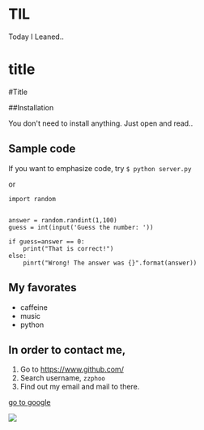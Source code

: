 # TIL
Today I Leaned..

<h1>title</h1>

#Title

##Installation

You don't need to install anything.
Just open and read..

## Sample code

If you want to emphasize code, try `$ python server.py`

or

```
import random


answer = random.randint(1,100)
guess = int(input('Guess the number: '))

if guess=answer == 0:
    print("That is correct!")
else:
    pinrt("Wrong! The answer was {}".format(answer))

```

## My favorates

- caffeine
- music
- python

## In order to contact me,

1. Go to https://www.github.com/
2. Search username, `zzphoo`
3. Find out my email and mail to there.

[go to google](https://:www.google.com/)

![](https://avatars.githubusercontent.com/u/77820250?s=460&v=4)
